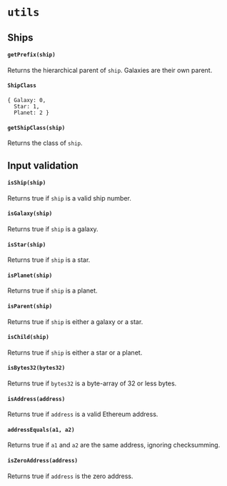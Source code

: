 # `utils`

## Ships

#### `getPrefix(ship)`

Returns the hierarchical parent of `ship`. Galaxies are their own parent.

#### `ShipClass`

```
{ Galaxy: 0,
  Star: 1,
  Planet: 2 }
```

#### `getShipClass(ship)`

Returns the class of `ship`.

## Input validation

#### `isShip(ship)`

Returns true if `ship` is a valid ship number.

#### `isGalaxy(ship)`

Returns true if `ship` is a galaxy.

#### `isStar(ship)`

Returns true if `ship` is a star.

#### `isPlanet(ship)`

Returns true if `ship` is a planet.

#### `isParent(ship)`

Returns true if `ship` is either a galaxy or a star.

#### `isChild(ship)`

Returns true if `ship` is either a star or a planet.

#### `isBytes32(bytes32)`

Returns true if `bytes32` is a byte-array of 32 or less bytes.

#### `isAddress(address)`

Returns true if `address` is a valid Ethereum address.

#### `addressEquals(a1, a2)`

Returns true if `a1` and `a2` are the same address, ignoring checksumming.

#### `isZeroAddress(address)`

Returns true if `address` is the zero address.

